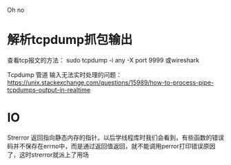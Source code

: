 Oh no

# 解析tcpdump抓包输出 

查看tcp报文的方法： sudo tcpdump -i any -X port 9999 或wireshark

Tcpdump 管道 输入无法实时处理的问题：https://unix.stackexchange.com/questions/15989/how-to-process-pipe-tcpdumps-output-in-realtime





# IO

Strerror 返回指向静态内存的指针。以后学线程库时我们会看到，有些函数的错误码并不保存在errno中，而是通过返回值返回，就不能调用perror打印错误原因了，这时strerror就派上了用场